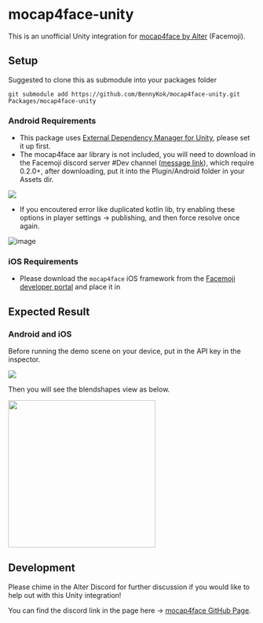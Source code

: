 # mocap4face-unity 
This is an unofficial Unity integration for [mocap4face by Alter](https://github.com/facemoji/mocap4face) (Facemoji).



## Setup

Suggested to clone this as submodule into your packages folder


```
git submodule add https://github.com/BennyKok/mocap4face-unity.git Packages/mocap4face-unity 
```

### Android Requirements
- This package uses [External Dependency Manager for Unity](https://github.com/googlesamples/unity-jar-resolver), please set it up first.
- The mocap4face aar library is not included, you will need to download in the Facemoji discord server #Dev channel ([message link](https://discord.com/channels/904757187522478131/905871468972343307/907051992915001345)), which require 0.2.0+, after downloading, put it into the Plugin/Android folder in your Assets dir.

![](.screenshots/2021-11-18-23-26-52.png)

- If you encoutered error like duplicated kotlin lib, try enabling these options in player settings -> publishing, and then force resolve once again.

![image](https://user-images.githubusercontent.com/18395202/149381299-dda66e37-8b7e-4dda-bf87-63a8e2f96752.png)

### iOS Requirements
- Please download the `mocap4face` iOS framework from the [Facemoji developer portal](https://studio.facemoji.co) and place it in 

## Expected Result

### Android and iOS
Before running the demo scene on your device, put in the API key in the inspector.

![](.screenshots/Screenshot_2021-12-12_155632.png)

Then you will see the blendshapes view as below.

<img src=".screenshots/Screenshot_20211212-155331.png" width="300"/>

## Development
Please chime in the Alter Discord for further discussion if you would like to help out with this Unity integration!

You can find the discord link in the page here -> [mocap4face GitHub Page](https://github.com/facemoji/mocap4face).
